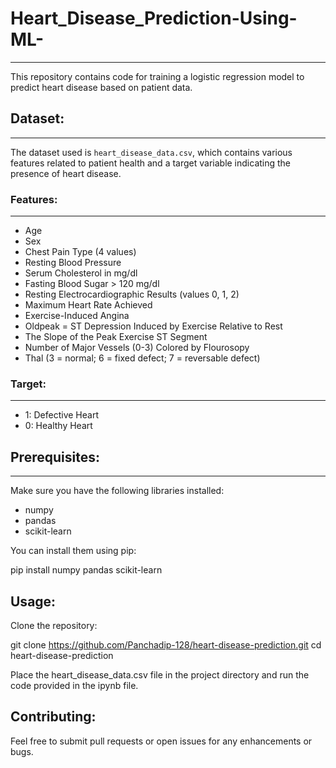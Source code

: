 # Heart_Disease_Prediction-Using-ML-
-------------------------------------

This repository contains code for training a logistic regression model to predict heart disease based on patient data.

## Dataset:
------------

The dataset used is `heart_disease_data.csv`, which contains various features related to patient health and a target variable indicating the presence of heart disease.

### Features:
--------------

- Age
- Sex
- Chest Pain Type (4 values)
- Resting Blood Pressure
- Serum Cholesterol in mg/dl
- Fasting Blood Sugar > 120 mg/dl
- Resting Electrocardiographic Results (values 0, 1, 2)
- Maximum Heart Rate Achieved
- Exercise-Induced Angina
- Oldpeak = ST Depression Induced by Exercise Relative to Rest
- The Slope of the Peak Exercise ST Segment
- Number of Major Vessels (0-3) Colored by Flourosopy
- Thal (3 = normal; 6 = fixed defect; 7 = reversable defect)

### Target:
------------

- 1: Defective Heart
- 0: Healthy Heart

## Prerequisites:
------------------

Make sure you have the following libraries installed:

- numpy
- pandas
- scikit-learn

You can install them using pip:

pip install numpy pandas scikit-learn


Usage:
-------
Clone the repository:

git clone https://github.com/Panchadip-128/heart-disease-prediction.git
cd heart-disease-prediction

Place the heart_disease_data.csv file in the project directory and run the code provided in the ipynb file.

Contributing:
-------------
Feel free to submit pull requests or open issues for any enhancements or bugs.

